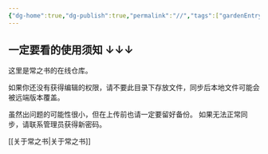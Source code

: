 ```yaml
---
{"dg-home":true,"dg-publish":true,"permalink":"//","tags":["gardenEntry"],"dgPassFrontmatter":true}
---
```


## 一定要看的使用须知 ↓↓↓

这里是常之书的在线仓库。

如果你还没有获得编辑的权限，请不要此目录下存放文件，同步后本地文件可能会被远端版本覆盖。

虽然出问题的可能性很小，但在上传前也请一定要留好备份。
如果无法正常同步，请联系管理员获得新密码。






[[关于常之书\|关于常之书]]
